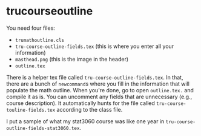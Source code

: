 # trucourseoutline

You need four files:
 - `trumathoutline.cls`
 - `tru-course-outline-fields.tex` (this is where you enter all your information)
 - `masthead.png` (this is the image in the header)
 - `outline.tex`


There is a helper tex file called `tru-course-outline-fields.tex`. In that, there are a bunch of `newcommand`s where you fill in the information that will populate the math outline. When you're done, go to open `outline.tex.` and compile it as is. You can uncomment any fields that are unnecessary (e.g., course description). It automatically hunts for the file called `tru-course-touline-fields.tex` according to the class file.

I put a sample of what my stat3060 course was like one year in `tru-course-outline-fields-stat3060.tex`.
